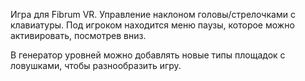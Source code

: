 Игра для Fibrum VR. Управление наклоном головы/стрелочками с клавиатуры.
Под игроком находится меню паузы, которое можно активировать, посмотрев вниз.

В генератор уровней можно добавлять новые типы площадок с ловушками, чтобы разнообразить игру.